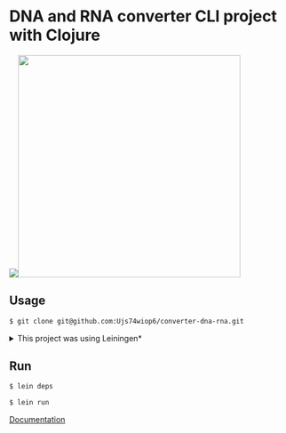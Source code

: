 # DNA and RNA converter CLI project with Clojure  

<img src="https://upload.wikimedia.org/wikipedia/commons/1/16/DNA_orbit_animated.gif"><img src="https://cdn.worldvectorlogo.com/logos/clojure-1.svg" style="width: 400px; height: 400px;">

## Usage
```bash
$ git clone git@github.com:Ujs74wiop6/converter-dna-rna.git
```

<details>
<summary>This project was using Leiningen*</summary>
 <a href="https://leiningen.org">Leiningen</a> is dependency and package management for the Clojure language.
</details>

## Run

```bash
$ lein deps
```
```bash
$ lein run
```

[Documentation](https://practical.li/clojure/simple-projects/)
